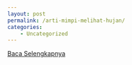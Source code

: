 ```yaml
---
layout: post
permalink: /arti-mimpi-melihat-hujan/
categories:
    - Uncategorized
---
```


[Baca Selengkapnya](/01)